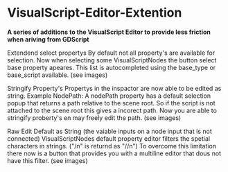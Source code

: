 # VisualScript-Editor-Extention

**A series of additions to the VisualScript Editor to provide less friction when ariving from GDScript**

Extendend select propertys
  By default not all property's are available for selection.
  Now when selecting some VisualScriptNodes the button select base property apeares.
  This list is autocompleted using the base_type or base_script available.
  (see images)

Stringify Property's
  Propertys in the inspactor are now able to be edited as string.
  Example NodePath:
    A nodePath property has a default selection popup that returns a path relative to the scene root.
    So if the script is not attached to the scene root this gives a incorect path.
    Now you are able to stringify proberty's en may freely edit the path.
  (see images)

Raw Edit Default as String
  (the vaiable inputs on a node input that is not connected)
  VisualScriptNodes default property editor filters the spetial characters in strings. ("/n" is returnd as "//n")
  To overcome this limitation there now is a button that provides you with a multiline editor that dous not have this filter.
  (see images)
  
